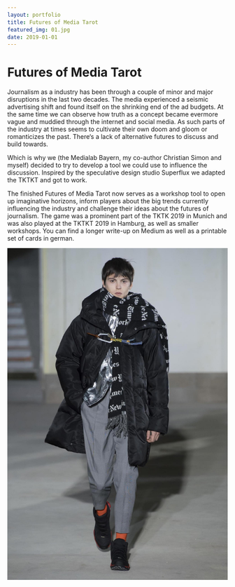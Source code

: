 ```yaml
---
layout: portfolio
title: Futures of Media Tarot
featured_img: 01.jpg
date: 2019-01-01
---
```

# Futures of Media Tarot
Journalism as a industry has been through a couple of minor and major disruptions in the last two decades. The media experienced a seismic advertising shift and found itself on the shrinking end of the ad budgets. At the same time we can observe how truth as a concept became evermore vague and muddied through the internet and social media. As such parts of the industry at times seems to cultivate their own doom and gloom or romanticizes the past. There‘s a lack of alternative futures to discuss and build towards.

Which is why we (the Medialab Bayern, my co-author Christian Simon and myself) decided to try to develop a tool we could use to influence the discussion. Inspired by the speculative design studio Superflux we adapted the TKTKT and got to work.

The finished Futures of Media Tarot now serves as a workshop tool to open up imaginative horizons, inform players about the big trends currently influencing the industry and challenge their ideas about the futures of journalism.
The game was a prominent part of the TKTK 2019 in Munich and was also played at the TKTKT 2019 in Hamburg, as well as smaller workshops.
You can find a longer write-up on Medium as well as a printable set of cards in german.

![Bild][image-1]




[image-1]:	01.jpg